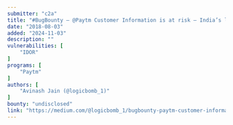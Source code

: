 ```yaml
---
submitter: "c2a"
title: "#BugBounty — @Paytm Customer Information is at risk — India’s largest digital wallet company"
date: "2018-08-03"
added: "2024-11-03"
description: ""
vulnerabilities: [
    "IDOR"
]
programs: [
    "Paytm"
]
authors: [
    "Avinash Jain (@logicbomb_1)"
]
bounty: "undisclosed"
link: "https://medium.com/@logicbomb_1/bugbounty-paytm-customer-information-is-at-risk-indias-largest-digital-wallet-company-6f7116d4b2d5"
---
```




